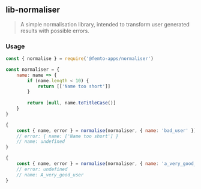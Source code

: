 ## lib-normaliser

> A simple normalisation library, intended to transform user generated results with possible errors.

### Usage

```javascript
const { normalise } = require('@femto-apps/normaliser')

const normaliser = {
    name: name => {
        if (name.length < 10) {
            return [['Name too short']]
        }
        
        return [null, name.toTitleCase()]
    }
}

{
    const { name, error } = normalise(normaliser, { name: 'bad_user' })
    // error: { name: ['Name too short'] } 
    // name: undefined
}

{
    const { name, error } = normalise(normaliser, { name: 'a_very_good_user' })
    // error: undefined
    // name: A_very_good_user
}
```
